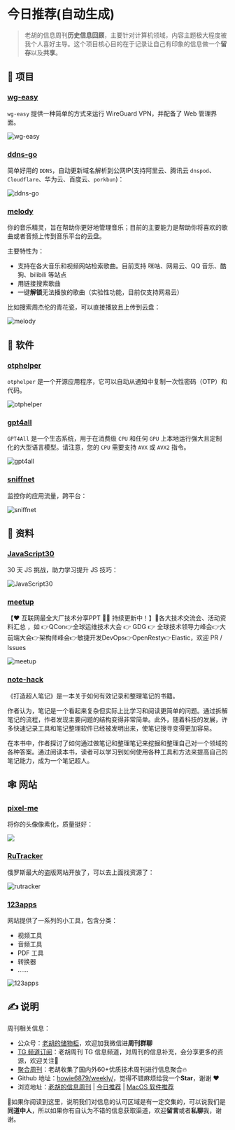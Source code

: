 # 今日推荐(自动生成)

> 老胡的信息周刊**历史信息回顾**，主要针对计算机领域，内容主题极大程度被我个人喜好主导。这个项目核心目的在于记录让自己有印象的信息做一个**留存**以及**共享**。


## 🎯 项目 

### [wg-easy](https://github.com/wg-easy/wg-easy)

 `wg-easy` 提供一种简单的方式来运行 WireGuard VPN，并配备了 Web 管理界面。

![wg-easy](https://images-1252557999.file.myqcloud.com/uPic/sXhRQS.png) 

### [ddns-go](https://github.com/jeessy2/ddns-go)

简单好用的 `DDNS`，自动更新域名解析到公网IP(支持阿里云、腾讯云 `dnspod`、`Cloudflare`、华为云、百度云、`porkbun`)：

![ddns-go](https://images-1252557999.file.myqcloud.com/uPic/ddns-go.png) 

### [melody](https://github.com/foamzou/melody)

你的音乐精灵，旨在帮助你更好地管理音乐；目前的主要能力是帮助你将喜欢的歌曲或者音频上传到音乐平台的云盘。

主要特性为：

- 支持在各大音乐和视频网站检索歌曲。目前支持 咪咕、网易云、QQ 音乐、酷狗、bilibili 等站点
- 用链接搜索歌曲
- 一键**解锁**无法播放的歌曲（实验性功能，目前仅支持网易云）

比如搜索周杰伦的青花瓷，可以直接播放且上传到云盘：

![melody](https://images-1252557999.file.myqcloud.com/uPic/melody.jpg) 

## 🤖 软件 

### [otphelper](https://github.com/jd1378/otphelper)

`otphelper` 是一个开源应用程序，它可以自动从通知中复制一次性密码（OTP）和代码。

![otphelper](https://images-1252557999.file.myqcloud.com/uPic/OVPH03.png) 

### [gpt4all](https://github.com/nomic-ai/gpt4all)

`GPT4All` 是一个生态系统，用于在消费级 `CPU` 和任何 `GPU` 上本地运行强大且定制化的大型语言模型。请注意，您的 `CPU` 需要支持 `AVX` 或 `AVX2` 指令。

![gpt4all](https://images-1252557999.file.myqcloud.com/uPic/gpt4all.jpg) 

### [sniffnet](https://github.com/GyulyVGC/sniffnet)

监控你的应用流量，跨平台：

![sniffnet](https://images-1252557999.file.myqcloud.com/uPic/sniffnet.jpg) 

## 👀 资料 

### [JavaScript30](https://github.com/wesbos/JavaScript30)

30 天 JS 挑战，助力学习提升 JS 技巧：

![JavaScript30](https://images-1252557999.file.myqcloud.com/uPic/JavaScript30.png) 

### [meetup](https://github.com/baiyutang/meetup)

【❤️ 互联网最全大厂技术分享PPT 👍🏻 持续更新中！】🍻各大技术交流会、活动资料汇总 ，如 👉QCon👉全球运维技术大会 👉 GDG 👉 全球技术领导力峰会👉大前端大会👉架构师峰会👉敏捷开发DevOps👉OpenResty👉Elastic，欢迎 PR / Issues

![meetup](https://images-1252557999.file.myqcloud.com/uPic/meetup.jpg) 

### [note-hack](https://github.com/xdite/note-hack)

《打造超人笔记》是一本关于如何有效记录和整理笔记的书籍。

作者认为，笔记是一个看起来复杂但实际上比学习和阅读更简单的问题。通过拆解笔记的流程，作者发现主要问题的结构变得非常简单。此外，随着科技的发展，许多快速记录工具和笔记整理软件已经被发明出来，使笔记搜寻变得更加容易。

在本书中，作者探讨了如何通过做笔记和整理笔记来挖掘和整理自己对一个领域的各种答案。通过阅读本书，读者可以学习到如何使用各种工具和方法来提高自己的笔记能力，成为一个笔记超人。 

## 🕸 网站 

### [pixel-me](https://pixel-me.tokyo/en/)

将你的头像像素化，质量挺好：

![](https://images-1252557999.file.myqcloud.com/uPic/gnHdoM.png) 

### [RuTracker](https://rutracker.org/forum/index.php)

俄罗斯最大的盗版网站开放了，可以去上面找资源了：

![rutracker](https://images-1252557999.file.myqcloud.com/uPic/rutracker.jpg) 

### [123apps](https://123apps.com/cn/)

网站提供了一系列的小工具，包含分类：

- 视频工具
- 音频工具
- PDF 工具
- 转换器
- ......

![123apps](https://images-1252557999.file.myqcloud.com/uPic/123apps.jpg) 

## ✍️ 说明

周刊相关信息：

- 公众号：[老胡的储物柜](https://images-1252557999.file.myqcloud.com/uPic/ETIbMe.jpg)，欢迎加我微信进**周刊群聊**
- [TG 频道订阅](https://t.me/howie_weekly)：老胡周刊 TG 信息频道，对周刊的信息补充，会分享更多的资源，欢迎关注👏
- [聚合周刊](https://www.fre321.com/weekly)：老胡收集了国内外60+优质技术周刊进行信息聚合🔥
- Github 地址：[howie6879/weekly/](https://github.com/howie6879/weekly/)，觉得不错麻烦给我一个**Star**，谢谢 ❤️
- 浏览地址：[老胡的信息周刊](https://weekly.howie6879.com) | [今日推荐](https://weekly.howie6879.com/recommend/index.html) | [MacOS 软件推荐](https://weekly.howie6879.com/soft/mac.html)

🙌如果你阅读到这里，说明我们对信息的认可区域是有一定交集的，可以说我们是**同道中人**，所以如果你有自认为不错的信息获取渠道，欢迎**留言**或者**私聊**我，谢谢。